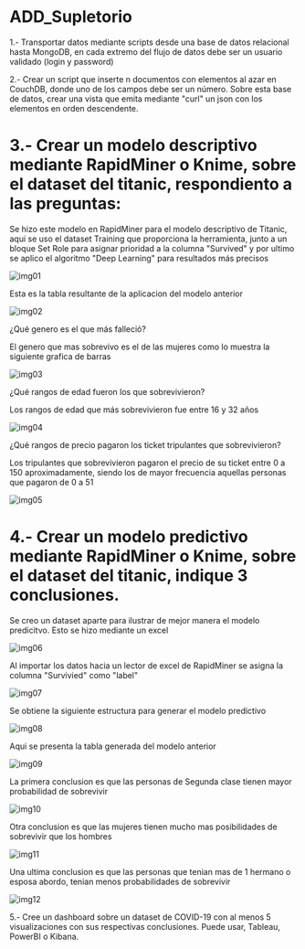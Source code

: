 # ADD_Supletorio
1.- Transportar datos mediante scripts desde una base de datos relacional hasta MongoDB, en cada extremo del flujo de datos debe ser un usuario validado (login y password) 

2.- Crear un script que inserte n documentos con elementos al azar en CouchDB, donde uno de los campos debe ser un número. Sobre esta base de datos, crear una vista que emita mediante "curl" un json con los elementos en orden descendente.

# 3.- Crear un modelo descriptivo mediante RapidMiner o Knime, sobre el dataset del titanic, respondiento a las preguntas:

Se hizo este modelo en RapidMiner para el modelo descriptivo de Titanic, aqui se uso el dataset Training que proporciona la herramienta, junto a un bloque Set Role para asignar prioridad a la columna "Survived" y por ultimo se aplico el algoritmo "Deep Learning" para resultados más precisos

![img01](https://user-images.githubusercontent.com/66317435/135542368-42316346-74fc-4647-b5e4-e41ed7a276e6.jpeg)

Esta es la tabla resultante de la aplicacion del modelo anterior

![img02](https://user-images.githubusercontent.com/66317435/135542401-d7b157f6-6ff4-46ca-869e-a2a5316ad18e.jpeg)

¿Qué genero es el que más falleció?

El genero que mas sobrevivo es el de las mujeres como lo muestra la siguiente grafica de barras

![img03](https://user-images.githubusercontent.com/66317435/135542413-1339cb43-0d98-4d11-a4f9-d1fc86621c7d.jpeg)

¿Qué rangos de edad fueron los que sobrevivieron?

Los rangos de edad que más sobrevivieron fue entre 16 y 32 años

![img04](https://user-images.githubusercontent.com/66317435/135542438-e6999abb-c7ba-47db-a306-11fdb87d365c.jpeg)

¿Qué rangos de precio pagaron los ticket tripulantes que sobrevivieron?

Los tripulantes que sobrevivieron pagaron el precio de su ticket entre 0 a 150 aproximadamente, siendo los de mayor frecuencia aquellas personas que pagaron de 0 a 51

![img05](https://user-images.githubusercontent.com/66317435/135542462-3df41ad1-5a2d-4abb-90ec-883c85c7dd63.jpeg)

# 4.- Crear un modelo predictivo mediante RapidMiner o Knime, sobre el dataset del titanic, indique 3 conclusiones.

Se creo un dataset aparte para ilustrar de mejor manera el modelo predicitvo. Esto se hizo mediante un excel

![img06](https://user-images.githubusercontent.com/66317435/135542594-0d9b54e7-3a2a-47ca-999b-c91c7430a7a2.jpeg)

Al importar los datos hacia un lector de excel de RapidMiner se asigna la columna "Survivied" como "label"

![img07](https://user-images.githubusercontent.com/66317435/135542620-e040662b-36f7-470e-97cc-82d255cbdc30.jpeg)

Se obtiene la siguiente estructura para generar el modelo predictivo

![img08](https://user-images.githubusercontent.com/66317435/135542665-8e3b9e6c-7d11-49ca-8952-6bc563793aa8.jpeg)

Aqui se presenta la tabla generada del modelo anterior

![img09](https://user-images.githubusercontent.com/66317435/135542782-43cea5ce-c16d-4457-912b-faac6f2a5780.jpeg)

La primera conclusion es que las personas de Segunda clase tienen mayor probabilidad de sobrevivir

![img10](https://user-images.githubusercontent.com/66317435/135542949-eccaa6e5-a3ef-43f1-8678-d053a49d58f8.jpeg)

Otra conclusion es que las mujeres tienen mucho mas posibilidades de sobrevivir que los hombres

![img11](https://user-images.githubusercontent.com/66317435/135543156-91371af2-8002-4645-b3e2-13ab45663fa1.jpeg)

Una ultima conclusion es que las personas que tenian mas de 1 hermano o esposa abordo, tenian menos probabilidades de sobrevivir

![img12](https://user-images.githubusercontent.com/66317435/135543338-d0ace9d8-9821-4544-9989-3a7062245ee2.jpeg)

5.- Cree un dashboard sobre un dataset de COVID-19 con al menos 5 visualizaciones con sus respectivas conclusiones. Puede usar, Tableau, PowerBI o Kibana.
